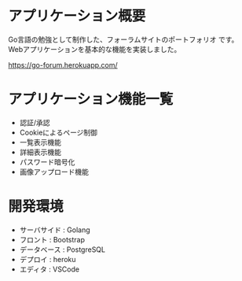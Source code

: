 # アプリケーション概要
  Go言語の勉強として制作した、フォーラムサイトのポートフォリオ です。  
  Webアプリケーションを基本的な機能を実装しました。  
  
  https://go-forum.herokuapp.com/

# アプリケーション機能一覧
- 認証/承認
- Cookieによるページ制御
- 一覧表示機能
- 詳細表示機能
- パスワード暗号化
- 画像アップロード機能

# 開発環境
- サーバサイド  : Golang
- フロント      : Bootstrap
- データベース  : PostgreSQL
- デプロイ      : heroku
- エディタ      : VSCode